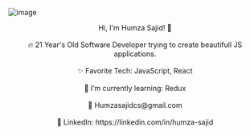 
  ![image](https://user-images.githubusercontent.com/20709155/129868332-a54d08f3-c1cf-4622-bf4b-4e9e2cc947ad.png)
<center>
  Hi, I'm Humza Sajid! 👋 <br/><br/>
🔥 21 Year's Old Software Developer trying to create beautifull JS applications.<br/><br/>
✨ Favorite Tech: JavaScript, React<br/><br/>
📓 I’m currently learning: Redux <br/><br/>
📧 Humzasajidcs@gmail.com<br/><br/>
💼 LinkedIn: https://linkedin.com/in/humza-sajid<br/><br/></center>
             
